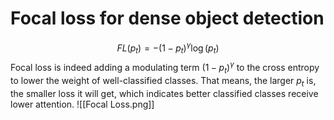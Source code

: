 # Focal loss for dense object detection
$$FL(p_t) = -(1-p_t)^{\gamma}\log(p_t)$$
Focal loss is indeed adding a modulating term $(1-p_t)^\gamma$ to the cross entropy to lower the weight of well-classified classes. 
That means, the larger $p_t$ is, the smaller loss it will get, which indicates better classified classes receive lower attention.
![[Focal Loss.png]]